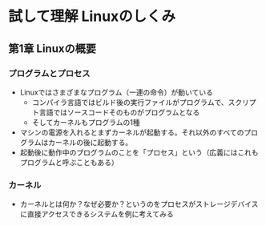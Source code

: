 # 試して理解 Linuxのしくみ

## 第1章 Linuxの概要

### プログラムとプロセス

- Linuxではさまざまなプログラム（一連の命令）が動いている
  - コンパイラ言語ではビルド後の実行ファイルがプログラムで、スクリプト言語ではソースコードそのものがプログラムとなる
  - そしてカーネルもプログラムの1種
- マシンの電源を入れるとまずカーネルが起動する。それ以外のすべてのプログラムはカーネルの後に起動する。
- 起動後に動作中のプログラムのことを「プロセス」という（広義にはこれもプログラムと呼ぶこともある）

### カーネル

- カーネルとは何か？なぜ必要か？というのをプロセスがストレージデバイスに直接アクセスできるシステムを例に考えてみる